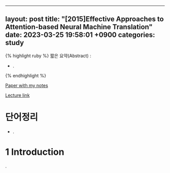 ---
layout: post
title:  "[2015]Effective Approaches to Attention-based Neural Machine Translation"
date:   2023-03-25 19:58:01 +0900
categories: study
---


{% highlight ruby %}
짧은 요약(Abstract) :    
* .  


   
{% endhighlight %}


[Paper with my notes](https://drive.google.com/drive/folders/1pGtzNyK5IkgwWkjayZVsoc6ryOpl986-?usp=sharing)  


[Lecture link](https://vimeo.com/162101582)  


# 단어정리  
* .  

   

# 1 Introduction  
.  
